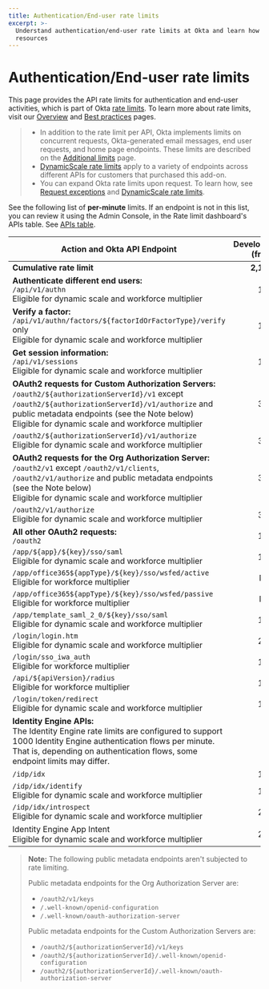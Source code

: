 ```yaml
---
title: Authentication/End-user rate limits
excerpt: >-
  Understand authentication/end-user rate limits at Okta and learn how to design for efficient use of
  resources
---
```


# Authentication/End-user rate limits

This page provides the API rate limits for authentication and end-user activities, which is part of Okta [rate limits](/docs/reference/rate-limits). To learn more about rate limits, visit our [Overview](/docs/reference/rate-limits) and [Best practices](/docs/reference/rl-best-practices) pages.

> * In addition to the rate limit per API, Okta implements limits on concurrent requests, Okta-generated email messages, end user requests, and home page endpoints. These limits are described on the [Additional limits](/docs/reference/rl-additional-limits/) page.
> * [DynamicScale rate limits](/docs/reference/rl-dynamic-scale/) apply to a variety of endpoints across different APIs for customers that purchased this add-on.
> * You can expand Okta rate limits upon request. To learn how, see [Request exceptions](/docs/reference/rl-best-practices/#request-exceptions) and [DynamicScale rate limits](/docs/reference/rl-dynamic-scale/).
>

See the following list of **per-minute** limits. If an endpoint is not in this list, you can review it using the Admin Console, in the Rate limit dashboard's APIs table. See [APIs table](/docs/reference/rl-dashboard/#apis-table).

| Action and Okta API Endpoint                                                                                           | Developer (free) | Developer (paid) | One App | Enterprise | Workforce Identity    |
| ---------------------------------------------------------------------------------------------------------------------- | ----------------: | ----------------: | -------: | ----------: | ---------------------: |
| **Cumulative rate limit**                                                                                              | **2,100**        | **13,000**        | **13,000**| **13,000**| **18,250**            |
| **Authenticate different end users:**<br>`/api/v1/authn`<br>Eligible for dynamic scale and workforce multiplier                                                               | 100              | 600              | 600     | 600        | 500                   |
| **Verify a factor:**<br>`/api/v1/authn/factors/${factorIdOrFactorType}/verify` only<br>Eligible for dynamic scale and workforce multiplier                                     | 100              | 600              | 600     | 600        | 500                   |
| **Get session information:**<br>`/api/v1/sessions`<br>Eligible for dynamic scale and workforce multiplier                                                                     | 100              | 600              | 600     | 600        | 750                   |
| **OAuth2 requests for Custom Authorization Servers:**<br>`/oauth2/${authorizationServerId}/v1` except `/oauth2/${authorizationServerId}/v1/authorize` and public metadata endpoints (see the Note below)<br>Eligible for dynamic scale and workforce multiplier  | 300 | 1,200 | 1,200     | 1,200       | 2,000                  |
| `/oauth2/${authorizationServerId}/v1/authorize`<br>Eligible for dynamic scale and workforce multiplier                                                                        | 300              | 1200             | 1200    | 1200       | 2000
| **OAuth2 requests for the Org Authorization Server:**<br>`/oauth2/v1` except `/oauth2/v1/clients`, `/oauth2/v1/authorize` and public metadata endpoints (see the Note below)<br>Eligible for dynamic scale and workforce multiplier | 300 | 1,200 | 1,200     | 1,200       | 2,000                  |
| `/oauth2/v1/authorize`<br>Eligible for dynamic scale and workforce multiplier                                                                                                | 300              | 1200             | 1200    | 1200       | 2000
| **All other OAuth2 requests:**<br>`/oauth2`                                                                            | 100              | 600              | 600     | 600        | 600                   |
| `/app/${app}/${key}/sso/saml`<br>Eligible for dynamic scale and workforce multiplier                                                                                            | 100              | 600              | 600     | 600        | 750                   |
| `/app/office365${appType}/${key}/sso/wsfed/active`<br>Eligible for workforce multiplier                                                                       | N/A              | N/A              | N/A     | 2,000       | 1,000                  |
| `/app/office365${appType}/${key}/sso/wsfed/passive`<br>Eligible for workforce multiplier                                                                      | N/A              | N/A              | N/A     | 250        | 250                   |
| `/app/template_saml_2_0/${key}/sso/saml`<br>Eligible for dynamic scale and workforce multiplier                                                                                | 100              | 600              | 600     | 600        | 2,500                  |
| `/login/login.htm`<br>Eligible for dynamic scale and workforce multiplier                                                                                                     | 200              | 1200              | 1200     | 1200        | 1200                   |
| `/login/sso_iwa_auth`<br>Eligible for workforce multiplier                                                                                                  | 100              | 600              | 600     | 600        | 500                   |
| `/api/${apiVersion}/radius`<br>Eligible for workforce multiplier                                                                                             | 100              | 600              | 600     | 600        | 600                   |
| `/login/token/redirect`<br>Eligible for dynamic scale and workforce multiplier                                                                                                             | 100              | 600              | 600     | 600        | 600                   |
| <ApiLifecycle access="ie" /> **Identity Engine APIs:**</br>The Identity Engine rate limits are configured to support 1000 Identity Engine authentication flows per minute. That is, depending on authentication flows, some endpoint limits may differ.                                                                                                        |
| `/idp/idx`                                                                                                     | 100              | 1000              | 1000     | 1000        | 1000                   |
| `/idp/idx/identify`<br>Eligible for dynamic scale and workforce multiplier                                                                                                     | 100              | 1000              | 1000     | 1000        | 1000                   |
| `/idp/idx/introspect`<br>Eligible for dynamic scale and workforce multiplier                                                                                                     | 200              | 2000              | 2000     | 2000        | 2000                   |
| Identity Engine App Intent<br>Eligible for dynamic scale and workforce multiplier                                                                                                     | 200              | 2000              | 2000     | 2000        | 2000                   |

> **Note:** The following public metadata endpoints aren't subjected to rate limiting.
>
> Public metadata endpoints for the Org Authorization Server are:
> * `/oauth2/v1/keys`
> * `/.well-known/openid-configuration`
> * `/.well-known/oauth-authorization-server`
>
> Public metadata endpoints for the Custom Authorization Servers are:
> * `/oauth2/${authorizationServerId}/v1/keys`
> * `/oauth2/${authorizationServerId}/.well-known/openid-configuration`
> * `/oauth2/${authorizationServerId}/.well-known/oauth-authorization-server`
>
